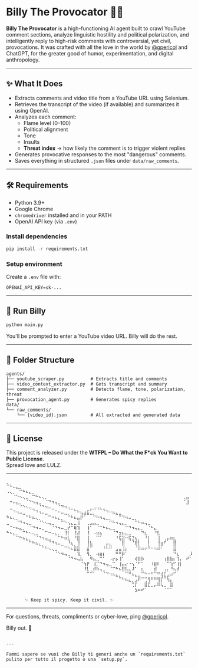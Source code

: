 # Billy The Provocator 🤖🔥

**Billy The Provocator** is a high-functioning AI agent built to crawl YouTube comment sections, analyze linguistic hostility and political polarization, and intelligently reply to high-risk comments with controversial, yet civil, provocations. It was crafted with all the love in the world by [@gpericol](https://github.com/gpericol) and ChatGPT, for the greater good of humor, experimentation, and digital anthropology.

---

## ✨ What It Does

- Extracts comments and video title from a YouTube URL using Selenium.
- Retrieves the transcript of the video (if available) and summarizes it using OpenAI.
- Analyzes each comment:
  - Flame level (0–100)
  - Political alignment
  - Tone
  - Insults
  - **Threat index** → how likely the comment is to trigger violent replies
- Generates provocative responses to the most "dangerous" comments.
- Saves everything in structured `.json` files under `data/raw_comments`.

---

## 🛠️ Requirements

- Python 3.9+
- Google Chrome
- `chromedriver` installed and in your PATH
- OpenAI API key (via `.env`)

### Install dependencies

```bash
pip install -r requirements.txt
```

### Setup environment

Create a `.env` file with:
```
OPENAI_API_KEY=sk-...
```

---

## 🚀 Run Billy

```bash
python main.py
```

You'll be prompted to enter a YouTube video URL. Billy will do the rest.

---

## 📁 Folder Structure

```
agents/
├── youtube_scraper.py          # Extracts title and comments
├── video_context_extractor.py  # Gets transcript and summary
├── comment_analyzer.py         # Detects flame, tone, polarization, threat
├── provocation_agent.py        # Generates spicy replies
data/
└── raw_comments/
    └── {video_id}.json         # All extracted and generated data
```

---

## 📜 License

This project is released under the **WTFPL – Do What the F*ck You Want to Public License**.  
Spread love and LULZ.

---


```
⡀⠀⠀⠀⠀⠀⠀⠀⠀⠀⠀⠀⠀⠀⠀⠀⠀⠀⠀⠀⠀⠀⠀⠀⠀⠀⠀⠀⠀⠀⠀⠀⠀⠀⠀⠀⠀⠀⠀⠀⠀⠀⠀⠀⠀⠀⠀⠀⠀⠀⠀⠀⠀⠀⠀⠀⠀⠀⠀⠀
⠉⠓⠤⣄⡀⠀⠀⠀⠀⠀⠀⠀⠀⠀⠀⠀⠀⠀⠀⠀⠀⠀⠀⠀⠀⠀⠀⠀⠀⠀⠀⠀⠀⠀⠀⠀⠀⠀⠀⠀⠀⠀⠀⠀⠀⠀⠀⠀⠀⠀⠀⠀⠀⠀⠀⠀⠀⠀⠀⠀
⠠⢄⡀⠀⠉⠓⠦⣄⡀⠀⠀⠀⠀⠀⠀⠀⠀⠀⠀⠀⠀⠀⠀⠀⠀⠀⠀⠀⠀⠀⠀⠀⠀⠀⠀⠀⠀⠀⠀⠀⠀⠀⠀⠀⠀⠀⠀⠀⠀⠀⠀⠀⠀⠀⠀⠀⠀⠀⠀⠀
⠀⠀⠈⠑⠢⢄⣀⠀⠉⠓⠦⢄⡀⠀⠀⠀⠀⠀⠀⠀⠀⠀⠀⠀⠀⠀⠀⠀⠀⠀⠀⠀⠀⠀⠀⠀⠀⠀⠀⠀⠀⠀⠀⠀⠀⠀⠀⠀⠀⠀⠀⠀⠀⠀⠀⢀⣤⠀⠀⠀
⠀⠒⠤⣄⡀⠀⠈⠙⠢⢤⣀⠀⠈⠙⠲⢤⣀⠀⠀⠀⠀⠀⠀⠀⠀⠀⠀⠀⠀⠀⠀⠀⠀⠀⠀⠀⠀⠀⠀⠀⠀⠀⠀⠀⠀⠀⠀⠀⠀⠀⠀⠀⠀⠀⠀⠈⣸⠀⠀⠀
⠀⣀⠀⠀⠈⠑⠢⢤⣀⠀⠈⠙⠲⠤⣀⠀⠈⠙⠲⢤⣀⡀⠀⠀⠀⠀⣀⣠⢤⣄⣀⠀⠀⠀⠀⠀⠀⠀⠀⠀⠀⠀⠀⠀⠀⠀⠀⠀⠀⠀⠀⠀⠀⠀⠀⠀⠀⠀⠀⠀
⠀⠀⠙⠲⠤⣀⠀⠀⠈⠙⠲⠤⣀⠀⠀⠉⠒⠤⣀⡀⠀⠉⠓⢦⣴⣯⣁⡀⠀⠀⠈⠙⠒⠦⣄⣀⠀⠀⠀⠀⠀⠀⠀⠀⠀⠀⠀⠀⠀⠀⠀⠀⠀⠀⠀⠀⠀⠀⠀⠀
⠓⠦⢄⡀⠀⠀⠉⠓⠦⢄⡀⠀⠀⠉⠒⠦⣄⡀⠀⠉⠓⠦⣤⡟⠁⠀⠀⠉⠓⠲⢤⣀⡀⠀⠀⠉⠙⠲⠤⣀⡀⠀⠀⠀⠀⠀⠀⠀⠀⠀⠀⠀⠀⠀⠀⠀⠀⠀⠀⠀
⣀⠀⠀⠈⠙⠲⢤⣀⠀⠀⠈⠑⠢⢤⣀⠀⠀⠉⠑⢢⣄⣀⢸⠀⠀⢀⣠⣤⣀⠀⠀⠀⠉⠓⠲⢤⣄⡀⠀⠀⠉⠓⠶⢤⣀⠀⠀⠀⠀⠀⠀⠀⠀⠀⠀⠀⠀⠀⠀⠀
⠀⠉⠒⠦⣄⡀⠀⠈⠙⠲⠤⣀⠀⠀⠈⠙⠲⠤⣀⡞⠉⢿⢹⠀⠀⢸⠁⠀⠈⠉⠓⠦⣄⣀⠀⠀⠀⠉⠙⠲⢤⣄⡀⠀⠈⠓⣄⠀⠀⠀⠀⠀⠀⠀⠀⠀⠀⠀⠀⠀
⠓⠦⣄⡀⠀⠉⠓⠢⢄⣀⠀⠀⠉⠒⠤⣄⡀⠀⢸⡇⠀⢸⣼⠀⠀⢸⠀⠠⣶⣦⠀⠀⠀⠈⠙⣲⣦⣄⣀⠀⠀⠀⠙⣆⠀⠀⠘⣇⠀⠀⠀⠀⠀⠀⠀⠀⠀⠀⠀⠀
⠀⠀⠀⠉⠓⠦⣄⡀⠀⠈⠙⠲⢤⣀⠀⠀⠉⠓⠶⣇⠀⠘⣿⠀⠀⢸⠀⠀⠉⠁⠀⠀⠀⠀⠘⢯⣽⠒⢯⣙⢦⡀⠀⠘⡇⠀⠀⢸⠀⢀⡤⠶⣆⠀⠀⠀⠀⠀⠀⠀
⠀⠀⠀⠀⠀⠀⠀⠉⠓⠦⣄⡀⠀⠈⠙⠲⠤⣀⠀⠘⢦⡀⢸⠀⠀⢸⣧⠀⠀⠀⠀⡤⣄⠀⠀⠀⣿⠀⠀⠈⢿⡇⠀⠀⡇⠀⠀⢸⣶⠋⠀⠀⣿⠀⠀⠀⠀⠀⢀⠞
⠀⠀⠀⠀⠀⠀⠀⠀⠀⠀⠀⠉⠓⠢⢄⣀⠀⠀⠉⠓⠦⣿⣿⠀⠀⣾⠉⠀⠀⠀⠘⠓⠛⠀⣠⣤⢸⡆⠀⠀⠈⠿⠶⠖⠛⠒⠲⠾⠃⠀⠀⠀⣿⠀⠀⠀⠀⠀⡞⠀
⠀⠀⠀⠀⠀⠀⠀⠀⠀⠀⠀⠀⠀⠀⠀⠈⠑⠲⢤⣀⠀⠀⢹⡀⠀⢻⡀⠀⢴⣶⡆⠀⠀⠀⠛⠛⡿⠁⠀⠀⠀⠀⠀⠀⠀⠀⠀⠀⠀⠀⠀⠀⠙⣆⠀⠀⠀⡸⠁⠀
⠀⠀⠀⠀⠀⠀⠀⠀⠀⠀⠀⠀⠀⠀⠀⠀⠀⠀⠀⠈⠙⠲⢤⣧⠀⠀⠻⣦⣀⠉⠁⠀⠠⡖⡦⢸⠁⠀⠀⠀⢾⣿⡷⠀⠀⠀⠀⠀⠀⢰⣿⣷⡆⢹⡄⠀⠞⠁⠀⠀
⠀⠀⠀⠀⠀⠀⠀⠀⠀⠀⠀⠀⠀⠀⠀⠀⠀⠀⠀⠀⠀⠀⠀⠈⢳⡟⠀⢸⡉⠙⠲⢤⣀⠉⠀⢸⣤⡔⠐⢢⠈⠋⠁⠀⠀⠸⣿⠇⠀⠀⠉⢱⠋⢸⡇⠀⠀⠀⠀⠀
⠀⠀⠀⠀⠀⠀⠀⠀⠀⠀⠀⠀⠀⠀⠀⠀⠀⠀⠀⠀⠀⠀⠀⠀⠸⣇⢀⡾⠷⢤⣀⠀⠈⠉⠓⠦⣿⣧⣄⠼⠁⠀⣆⠀⠀⠀⣾⠀⠀⢠⡄⠘⢦⡾⠀⠀⠀⠀⠀⠀
⠀⠀⠀⠀⠀⠀⠀⠀⠀⠀⠀⠀⠀⠀⠀⠀⠀⠀⠀⠀⠀⠀⠀⠀⠀⠉⠉⠁⠀⠀⠈⠙⠲⠦⣄⡀⠀⠉⠛⠦⣄⣀⠉⠓⠒⠛⠉⠛⢾⣏⣠⠴⠋⠀⠀⠀⠀⠀⠀⠀
⠀⠀⠀⠀⠀⠀⠀⠀⠀⠀⠀⠀⠀⠀⠀⠀⠀⠀⠀⠀⠀⠀⠀⠀⠀⠀⠀⠀⠀⠀⠀⠀⠀⠀⠀⠉⠓⠦⣄⡀⣠⠟⠉⢉⢻⠛⠛⢻⡏⠉⢳⡄⠀⠀⠀⠀⠀⠀⠀⠀
⠀⠀⠀⠀⠀⠀⠀⠀⠀⠀⠀⠀⠀⠀⠀⠀⠀⠀⠀⠀⠀⠀⠀⠀⠀⠀⠀⠀⠀⠀⠀⠀⠀⠀⠀⠀⠀⠀⠀⢉⡏⠀⠀⣿⣏⣀⡤⠿⢧⣀⠀⣿⠀⠀⠀⠀⠀⠀⠀⠀
⠀⠀⠀⠀⠀⠀⠀⠀⠀⠀⠀⠀⠀⠀⠀⠀⠀⠀⠀⠀⠀⠀⠀⠀⠀⠀⠀⠀⠀⠀⠀⠀⠀⠀⠀⠀⠀⠀⠀⠀⣳⠶⠞⠁⠀⠀⠀⠀⠀⠈⠉⠁⠀⠀⠀⠀⠀⠀⠀⠀

       ✨ Keep it spicy. Keep it civil. ✨
```

---

For questions, threats, compliments or cyber-love, ping [@gpericol](https://github.com/gpericol).

Billy out. 🫡
```

---

Fammi sapere se vuoi che Billy ti generi anche un `requirements.txt` pulito per tutto il progetto o una `setup.py`.